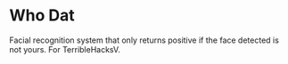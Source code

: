 # Who Dat
Facial recognition system that only returns positive if the face detected is not yours. For TerribleHacksV.
